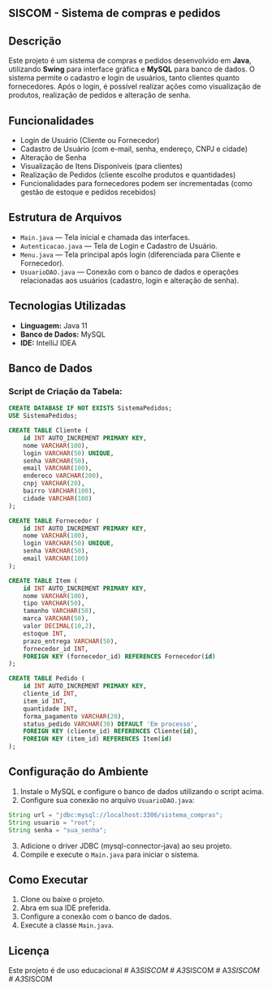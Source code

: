 
 ## SISCOM - Sistema de compras e pedidos

## Descrição
Este projeto é um sistema de compras e pedidos desenvolvido em **Java**, utilizando **Swing** para interface gráfica e **MySQL** para banco de dados. O sistema permite o cadastro e login de usuários, tanto clientes quanto fornecedores. Após o login, é possível realizar ações como visualização de produtos, realização de pedidos e alteração de senha.

##  Funcionalidades
-  Login de Usuário (Cliente ou Fornecedor)
-  Cadastro de Usuário (com e-mail, senha, endereço, CNPJ e cidade)
-  Alteração de Senha
-  Visualização de Itens Disponíveis (para clientes)
-  Realização de Pedidos (cliente escolhe produtos e quantidades)
-  Funcionalidades para fornecedores podem ser incrementadas (como gestão de estoque e pedidos recebidos)

## Estrutura de Arquivos
- `Main.java` — Tela inicial e chamada das interfaces.
- `Autenticacao.java` — Tela de Login e Cadastro de Usuário.
- `Menu.java` — Tela principal após login (diferenciada para Cliente e Fornecedor).
- `UsuarioDAO.java` — Conexão com o banco de dados e operações relacionadas aos usuários (cadastro, login e alteração de senha).

##  Tecnologias Utilizadas
- **Linguagem:** Java 11
- **Banco de Dados:** MySQL
- **IDE:** IntelliJ IDEA

##  Banco de Dados
### Script de Criação da Tabela:
```sql
CREATE DATABASE IF NOT EXISTS SistemaPedidos;
USE SistemaPedidos;

CREATE TABLE Cliente (
    id INT AUTO_INCREMENT PRIMARY KEY,
    nome VARCHAR(100),
    login VARCHAR(50) UNIQUE,
    senha VARCHAR(50),
    email VARCHAR(100),
    endereco VARCHAR(200),
    cnpj VARCHAR(20),
    bairro VARCHAR(100),
    cidade VARCHAR(100)
);

CREATE TABLE Fornecedor (
    id INT AUTO_INCREMENT PRIMARY KEY,
    nome VARCHAR(100),
    login VARCHAR(50) UNIQUE,
    senha VARCHAR(50),
    email VARCHAR(100)
);

CREATE TABLE Item (
    id INT AUTO_INCREMENT PRIMARY KEY,
    nome VARCHAR(100),
    tipo VARCHAR(50),
    tamanho VARCHAR(50),
    marca VARCHAR(50),
    valor DECIMAL(10,2),
    estoque INT,
    prazo_entrega VARCHAR(50),
    fornecedor_id INT,
    FOREIGN KEY (fornecedor_id) REFERENCES Fornecedor(id)
);

CREATE TABLE Pedido (
    id INT AUTO_INCREMENT PRIMARY KEY,
    cliente_id INT,
    item_id INT,
    quantidade INT,
    forma_pagamento VARCHAR(20),
    status_pedido VARCHAR(30) DEFAULT 'Em processo',
    FOREIGN KEY (cliente_id) REFERENCES Cliente(id),
    FOREIGN KEY (item_id) REFERENCES Item(id)
);
```


##  Configuração do Ambiente
1. Instale o MySQL e configure o banco de dados utilizando o script acima.
2. Configure sua conexão no arquivo `UsuarioDAO.java`:
```java
String url = "jdbc:mysql://localhost:3306/sistema_compras";
String usuario = "root";
String senha = "sua_senha";
```
3. Adicione o driver JDBC (mysql-connector-java) ao seu projeto.
4. Compile e execute o `Main.java` para iniciar o sistema.

##  Como Executar
1. Clone ou baixe o projeto.
2. Abra em sua IDE preferida.
3. Configure a conexão com o banco de dados.
4. Execute a classe `Main.java`.



##  Licença
Este projeto é de uso educacional
#   A 3 _ S I S C O M 
 
 #   A 3 _ S I S C O M 
 
 #   A 3 _ S I S C O M 
 
 #   A 3 _ S I S C O M 
 
 
